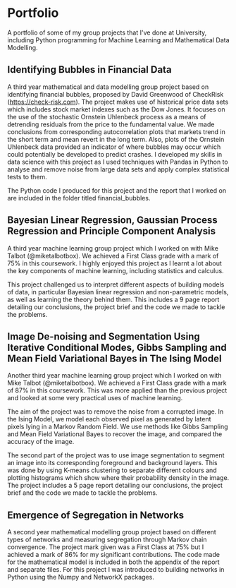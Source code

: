 # Portfolio

A portfolio of some of my group projects that I've done at University, including Python programming for Machine Learning and Mathematical Data Modelling.

## Identifying Bubbles in Financial Data

A third year mathematical and data modelling group project based on identifying financial bubbles, proposed by David Greenwood of CheckRisk (https://check-risk.com).  The project makes use of historical price data sets which includes stock market indexes such as the Dow Jones.  It focuses on the use of the stochastic Ornstein Uhlenbeck process as a means of detrending residuals from the price to the fundamental value.  We made conclusions from corresponding autocorrelation plots that markets trend in the short term and mean revert in the long term.  Also, plots of the Ornstein Uhlenbeck data provided an indicator of where bubbles may occur which could potentially be developed to predict crashes.  I developed my skills in data science with this project as I used techniques with Pandas in Python to analyse and remove noise from large data sets and apply complex statistical tests to them.

The Python code I produced for this project and the report that I worked on are included in the folder titled financial_bubbles.

## Bayesian Linear Regression, Gaussian Process Regression and Principle Component Analysis

A third year machine learning group project which I worked on with Mike Talbot (@miketalbotbox).  We achieved a First Class grade with a mark of 75% in this coursework.  I highly enjoyed this project as I learnt a lot about the key components of machine learning, including statistics and calculus.

This project challenged us to interpret different aspects of building models of data, in particular Bayesian linear regression and non-parametric models, as well as learning the theory behind them.  This includes a 9 page report detailing our conclusions, the project brief and the code we made to tackle the problems.

## Image De-noising and Segmentation Using Iterative Conditional Modes, Gibbs Sampling and Mean Field Variational Bayes in The Ising Model

Another third year machine learning group project which I worked on with Mike Talbot (@miketalbotbox).  We achieved a First Class grade with a mark of 87% in this coursework.  This was more applied than the previous project and looked at some very practical uses of machine learning.

The aim of the project was to remove the noise from a corrupted image.  In the Ising Model, we model each observed pixel as generated by latent pixels lying in a Markov Random Field.  We use methods like Gibbs Sampling and Mean Field Variational Bayes to recover the image, and compared the accuracy of the image.

The second part of the project was to use image segmentation to segment an image into its corresponding foreground and background layers.  This was done by using K-means clustering to separate different colours and plotting histograms which show where their probability density in the image.  The project includes a 5 page report detailing our conclusions, the project brief and the code we made to tackle the problems.

## Emergence of Segregation in Networks

A second year mathematical modelling group project based on different types of networks and measuring segregation through Markov chain convergence.  The project mark given was a First Class at 75% but I achieved a mark of 86% for my significant contributions.  The code made for the mathematical model is included in both the appendix of the report and separate files.  For this project I was introduced to building networks in Python using the Numpy and NetworkX packages.






